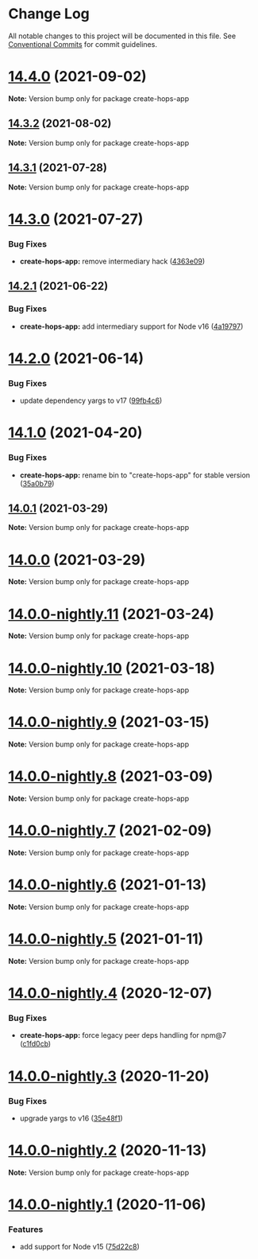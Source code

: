 # Change Log

All notable changes to this project will be documented in this file.
See [Conventional Commits](https://conventionalcommits.org) for commit guidelines.

# [14.4.0](https://github.com/xing/hops/compare/v14.3.2...v14.4.0) (2021-09-02)

**Note:** Version bump only for package create-hops-app





## [14.3.2](https://github.com/xing/hops/compare/v14.3.1...v14.3.2) (2021-08-02)

**Note:** Version bump only for package create-hops-app





## [14.3.1](https://github.com/xing/hops/compare/v14.3.0...v14.3.1) (2021-07-28)

**Note:** Version bump only for package create-hops-app





# [14.3.0](https://github.com/xing/hops/compare/v14.2.1...v14.3.0) (2021-07-27)


### Bug Fixes

* **create-hops-app:** remove intermediary hack ([4363e09](https://github.com/xing/hops/commit/4363e09da43b6d9ea20969f633a0c192be4804a1))





## [14.2.1](https://github.com/xing/hops/compare/v14.2.0...v14.2.1) (2021-06-22)


### Bug Fixes

* **create-hops-app:** add intermediary support for Node v16 ([4a19797](https://github.com/xing/hops/commit/4a1979784f33cfc9e44f2966ce13abcf412527f6))





# [14.2.0](https://github.com/xing/hops/compare/v14.1.0...v14.2.0) (2021-06-14)


### Bug Fixes

* update dependency yargs to v17 ([99fb4c6](https://github.com/xing/hops/commit/99fb4c6c52ff20722b169cfc7d2d23eedde07f11))





# [14.1.0](https://github.com/xing/hops/compare/v14.0.1...v14.1.0) (2021-04-20)


### Bug Fixes

* **create-hops-app:** rename bin to "create-hops-app" for stable version ([35a0b79](https://github.com/xing/hops/commit/35a0b79cd339daf044863a696e5f4e9f0c924748))





## [14.0.1](https://github.com/xing/hops/compare/v14.0.0...v14.0.1) (2021-03-29)

**Note:** Version bump only for package create-hops-app





# [14.0.0](https://github.com/xing/hops/compare/v14.0.0-nightly.11...v14.0.0) (2021-03-29)

**Note:** Version bump only for package create-hops-app





# [14.0.0-nightly.11](https://github.com/xing/hops/compare/v14.0.0-nightly.10...v14.0.0-nightly.11) (2021-03-24)

**Note:** Version bump only for package create-hops-app





# [14.0.0-nightly.10](https://github.com/xing/hops/compare/v14.0.0-nightly.9...v14.0.0-nightly.10) (2021-03-18)

**Note:** Version bump only for package create-hops-app





# [14.0.0-nightly.9](https://github.com/xing/hops/compare/v14.0.0-nightly.7...v14.0.0-nightly.9) (2021-03-15)

**Note:** Version bump only for package create-hops-app





# [14.0.0-nightly.8](https://github.com/xing/hops/compare/v14.0.0-nightly.7...v14.0.0-nightly.8) (2021-03-09)

**Note:** Version bump only for package create-hops-app





# [14.0.0-nightly.7](https://github.com/xing/hops/compare/v14.0.0-nightly.6...v14.0.0-nightly.7) (2021-02-09)

**Note:** Version bump only for package create-hops-app





# [14.0.0-nightly.6](https://github.com/xing/hops/compare/v14.0.0-nightly.5...v14.0.0-nightly.6) (2021-01-13)

**Note:** Version bump only for package create-hops-app





# [14.0.0-nightly.5](https://github.com/xing/hops/compare/v14.0.0-nightly.4...v14.0.0-nightly.5) (2021-01-11)

**Note:** Version bump only for package create-hops-app





# [14.0.0-nightly.4](https://github.com/xing/hops/compare/v14.0.0-nightly.3...v14.0.0-nightly.4) (2020-12-07)


### Bug Fixes

* **create-hops-app:** force legacy peer deps handling for npm@7 ([c1fd0cb](https://github.com/xing/hops/commit/c1fd0cb47f206be3ad7dfaf5a5d8f1ab6400e518))





# [14.0.0-nightly.3](https://github.com/xing/hops/compare/v14.0.0-nightly.2...v14.0.0-nightly.3) (2020-11-20)


### Bug Fixes

* upgrade yargs to v16 ([35e48f1](https://github.com/xing/hops/commit/35e48f1a72e7e3ef220b3cedfc30209d00b715f7))





# [14.0.0-nightly.2](https://github.com/xing/hops/compare/v14.0.0-nightly.1...v14.0.0-nightly.2) (2020-11-13)

**Note:** Version bump only for package create-hops-app





# [14.0.0-nightly.1](https://github.com/xing/hops/compare/v13.0.0...v14.0.0-nightly.1) (2020-11-06)


### Features

* add support for Node v15 ([75d22c8](https://github.com/xing/hops/commit/75d22c88db5beab3fa4f3edf29ccd5c5fb29fd2f))
